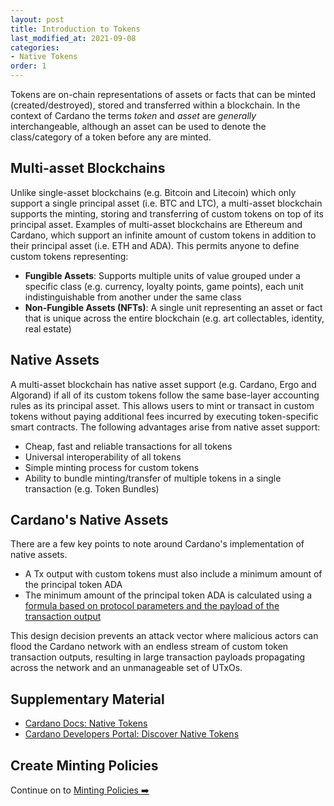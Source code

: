 ```yaml
---
layout: post
title: Introduction to Tokens
last_modified_at: 2021-09-08
categories:
- Native Tokens
order: 1
---
```


Tokens are on-chain representations of assets or facts that can be minted (created/destroyed), stored and transferred within a blockchain. In the context of Cardano the terms *token* and *asset* are _generally_ interchangeable, although an asset can be used to denote the class/category of a token before any are minted. 

## Multi-asset Blockchains
Unlike single-asset blockchains (e.g. Bitcoin and Litecoin) which only support a single principal asset (i.e. BTC and LTC), a multi-asset blockchain supports the minting, storing and transferring of custom tokens on top of its principal asset. Examples of multi-asset blockchains are Ethereum and Cardano, which support an infinite amount of custom tokens in addition to their principal asset (i.e. ETH and ADA). This permits anyone to define custom tokens representing:
 - **Fungible Assets**: Supports multiple units of value grouped under a specific class (e.g. currency, loyalty points, game points), each unit indistinguishable from another under the same class
 - **Non-Fungible Assets (NFTs)**: A single unit representing an asset or fact that is unique across the entire blockchain (e.g. art collectables, identity, real estate)

## Native Assets
A multi-asset blockchain has native asset support (e.g. Cardano, Ergo and Algorand) if all of its custom tokens follow the same base-layer accounting rules as its principal asset. This allows users to mint or transact in custom tokens without paying additional fees incurred by executing token-specific smart contracts. The following advantages arise from native asset support:
 - Cheap, fast and reliable transactions for all tokens
 - Universal interoperability of all tokens
 - Simple minting process for custom tokens
 - Ability to bundle minting/transfer of multiple tokens in a single transaction (e.g. Token Bundles)

## Cardano's Native Assets
There are a few key points to note around Cardano's implementation of native assets.
 - A Tx output with custom tokens must also include a minimum amount of the principal token ADA
 - The minimum amount of the principal token ADA is calculated using a [formula based on protocol parameters and the payload of the transaction output](https://cardano-ledger.readthedocs.io/en/latest/explanations/min-utxo.html#min-ada-value-calculation)

This design decision prevents an attack vector where malicious actors can flood the Cardano network with an endless stream of custom token transaction outputs, resulting in large transaction payloads propagating across the network and an unmanageable set of UTxOs. 

## Supplementary Material
 - [Cardano Docs: Native Tokens](https://docs.cardano.org/native-tokens/learn)
 - [Cardano Developers Portal: Discover Native Tokens](https://docs.cardano.org/native-tokens/learn)

## Create Minting Policies
Continue on to [Minting Policies ➡️](https://learn.lovelace.academy/native-tokens/minting-policies/)
